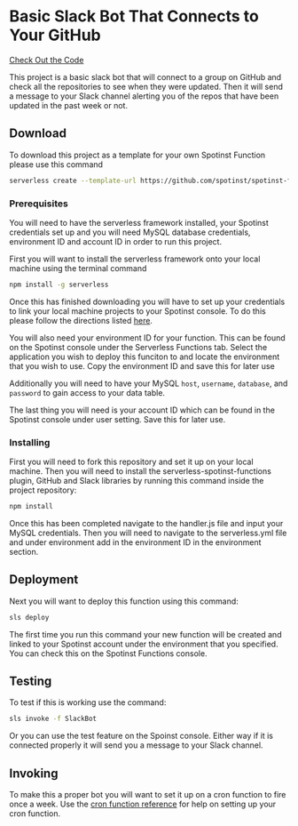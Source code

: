 # Basic Slack Bot That Connects to Your GitHub

[Check Out the Code](https://github.com/spotinst/spotinst-functions-examples/tree/master/node-slack-bot)

This project is a basic slack bot that will connect to a group on GitHub and check all the repositories to see when they were updated. Then it will send a message to your Slack channel alerting you of the repos that have been updated in the past week or not. 

## Download

To download this project as a template for your own Spotinst Function please use this command

```bash
serverless create --template-url https://github.com/spotinst/spotinst-functions-examples/tree/master/node-slack-bot
```


### Prerequisites

You will need to have the serverless framework installed, your Spotinst credentials set up and you will need MySQL database credentials, environment ID and account ID in order to run this project. 

First you will want to install the serverless framework onto your local machine using the terminal command

```bash
npm install -g serverless
```

Once this has finished downloading you will have to set up your credentials to link your local machine projects to your Spotinst console. To do this please follow the directions listed [here](https://serverless.com/framework/docs/providers/spotinst/guide/credentials/).

You will also need your environment ID for your function. This can be found on the Spotinst console under the Serverless Functions tab. Select the application you wish to deploy this funciton to and locate the environment that you wish to use. Copy the environment ID and save this for later use

Additionally you will need to have your MySQL `host`, `username`, `database`, and `password` to gain access to your data table.

The last thing you will need is your account ID which can be found in the Spotinst console under user setting. Save this for later use. 

### Installing

First you will need to fork this repository and set it up on your local machine. Then you will need to install the serverless-spotinst-functions plugin, GitHub and Slack libraries by running this command inside the project repository:

```bash
npm install
```

Once this has been completed navigate to the handler.js file and input your MySQL credentials. Then you will need to navigate to the serverless.yml file and under environment add in the environment ID in the environment section.

## Deployment

Next you will want to deploy this function using this command:

```bash
sls deploy
```

The first time you run this command your new function will be created and linked to your Spotinst account under the environment that you specified. You can check this on the Spotinst Functions console. 

## Testing

To test if this is working use the command:

```bash
sls invoke -f SlackBot
```

Or you can use the test feature on the Spoinst console. Either way if it is connected properly it will send you a message to your Slack channel. 

## Invoking 

To make this a proper bot you will want to set it up on a cron function to fire once a week. Use the [cron function reference](https://crontab.guru/) for help on setting up your cron function. 


